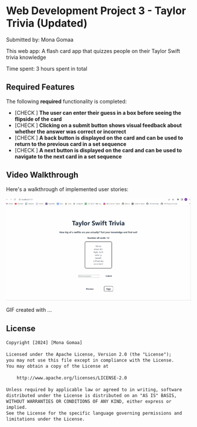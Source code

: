 # Web Development Project 3 - Taylor Trivia (Updated)

Submitted by: Mona Gomaa

This web app: A flash card app that quizzes people on their Taylor Swift trivia knowledge

Time spent: 3 hours spent in total

## Required Features

The following **required** functionality is completed:

- [CHECK ] **The user can enter their guess in a box before seeing the flipside of the card**
- [CHECK ] **Clicking on a submit button shows visual feedback about whether the answer was correct or incorrect**
- [CHECK ] **A back button is displayed on the card and can be used to return to the previous card in a set sequence**
- [CHECK ] **A next button is displayed on the card and can be used to navigate to the next card in a set sequence**


## Video Walkthrough

Here's a walkthrough of implemented user stories:

<img src='https://github.com/mona-1414/proj-03/blob/main/project-03%20(1).gif' title='Video Walkthrough' width='' alt='Video Walkthrough' />

<!-- Replace this with whatever GIF tool you used! -->
GIF created with ...  
<!-- Recommended tools:
[Kap](https://getkap.co/) for macOS
[ScreenToGif](https://www.screentogif.com/) for Windows
[peek](https://github.com/phw/peek) for Linux. -->



## License

    Copyright [2024] [Mona Gomaa]

    Licensed under the Apache License, Version 2.0 (the "License");
    you may not use this file except in compliance with the License.
    You may obtain a copy of the License at

        http://www.apache.org/licenses/LICENSE-2.0

    Unless required by applicable law or agreed to in writing, software
    distributed under the License is distributed on an "AS IS" BASIS,
    WITHOUT WARRANTIES OR CONDITIONS OF ANY KIND, either express or implied.
    See the License for the specific language governing permissions and
    limitations under the License.
